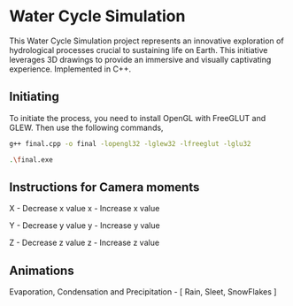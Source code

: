 # Water Cycle Simulation

This Water Cycle Simulation project represents an innovative exploration of hydrological processes crucial to sustaining life on Earth. This initiative leverages 3D drawings to provide an immersive and visually captivating experience. Implemented in C++.

## Initiating
To initiate the process, you need to install OpenGL with FreeGLUT and GLEW. Then use the following commands,

```bash
g++ final.cpp -o final -lopengl32 -lglew32 -lfreeglut -lglu32

.\final.exe 
```

## Instructions for Camera moments

X - Decrease x value
x - Increase x value

Y - Decrease y value
y - Increase y value

Z - Decrease z value
z - Increase z value

## Animations

Evaporation, Condensation and Precipitation - [ Rain, Sleet, SnowFlakes ]
